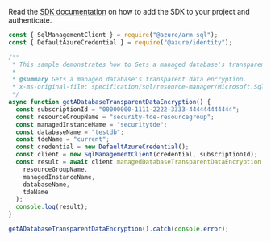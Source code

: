 Read the [SDK documentation](https://github.com/Azure/azure-sdk-for-js/blob/%40azure%2Farm-sql_9.0.1/sdk/sql/arm-sql/README.md) on how to add the SDK to your project and authenticate.

```javascript
const { SqlManagementClient } = require("@azure/arm-sql");
const { DefaultAzureCredential } = require("@azure/identity");

/**
 * This sample demonstrates how to Gets a managed database's transparent data encryption.
 *
 * @summary Gets a managed database's transparent data encryption.
 * x-ms-original-file: specification/sql/resource-manager/Microsoft.Sql/preview/2020-11-01-preview/examples/ManagedTransparentDataEncryptionGet.json
 */
async function getADatabaseTransparentDataEncryption() {
  const subscriptionId = "00000000-1111-2222-3333-444444444444";
  const resourceGroupName = "security-tde-resourcegroup";
  const managedInstanceName = "securitytde";
  const databaseName = "testdb";
  const tdeName = "current";
  const credential = new DefaultAzureCredential();
  const client = new SqlManagementClient(credential, subscriptionId);
  const result = await client.managedDatabaseTransparentDataEncryption.get(
    resourceGroupName,
    managedInstanceName,
    databaseName,
    tdeName
  );
  console.log(result);
}

getADatabaseTransparentDataEncryption().catch(console.error);
```
